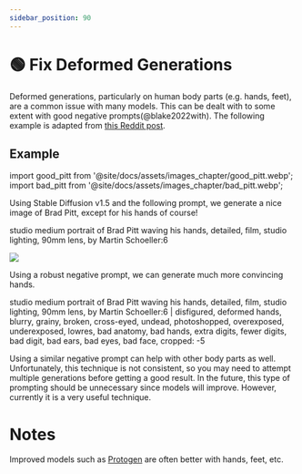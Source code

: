 ```yaml
---
sidebar_position: 90
---
```

# 🟢 Fix Deformed Generations

Deformed generations, particularly on human body parts (e.g. hands, feet), are a common issue with many models. This can be dealt with to some extent with good negative prompts(@blake2022with). The following example is adapted from [this Reddit post](https://www.reddit.com/r/StableDiffusion/comments/z7salo/with_the_right_prompt_stable_diffusion_20_can_do/).

## Example

import good_pitt from '@site/docs/assets/images_chapter/good_pitt.webp';
import bad_pitt from '@site/docs/assets/images_chapter/bad_pitt.webp';

Using Stable Diffusion v1.5 and the following prompt, we generate a nice image of Brad Pitt, except for his hands of course!

<AIInput>studio medium portrait of Brad Pitt waving his hands, detailed, film, studio lighting, 90mm lens, by Martin Schoeller:6</AIInput>

<div style={{textAlign: 'center'}}>
  <img src={bad_pitt} className="img-docs"  style={{width: "250px"}}/>
</div>

Using a robust negative prompt, we can generate much more convincing hands.

<AIInput>studio medium portrait of Brad Pitt waving his hands, detailed, film, studio lighting, 90mm lens, by Martin Schoeller:6 | disfigured, deformed hands, blurry, grainy, broken, cross-eyed, undead, photoshopped, overexposed, underexposed, lowres, bad anatomy, bad hands, extra digits, fewer digits, bad digit, bad ears, bad eyes, bad face, cropped: -5</AIInput>
<div style={{textAlign: 'center'}}>
  <LazyLoadImage src={good_pitt} style={{width: "250px"}} />
</div>

Using a similar negative prompt can help with other body parts as well. Unfortunately, this technique is not consistent, so you may need to attempt multiple generations
before getting a good result.
In the future, this type of prompting should be unnecessary since models will improve. 
However, currently it is a very useful technique.


# Notes

Improved models such as [Protogen](https://civitai.com/models/3666/protogen-x34-official-release) are often better with hands, feet, etc.